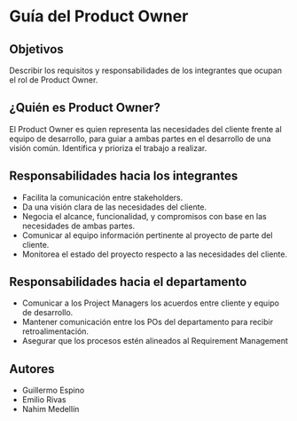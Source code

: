# Guía del Product Owner

## Objetivos

Describir los requisitos y responsabilidades de los integrantes que ocupan el rol de Product Owner.

## ¿Quién es Product Owner?

El Product Owner es quien representa las necesidades del cliente frente al equipo de desarrollo, para guiar a ambas partes en el desarrollo de una visión común. Identifica y prioriza el trabajo a realizar.


## Responsabilidades hacia los integrantes

- Facilita la comunicación entre stakeholders.
- Da una visión clara de las necesidades del cliente.
- Negocia el alcance, funcionalidad, y compromisos con base en las necesidades de ambas partes.
- Comunicar al equipo información pertinente al proyecto de parte del cliente.
- Monitorea el estado del proyecto respecto a las necesidades del cliente.

## Responsabilidades hacia el departamento

- Comunicar a los Project Managers los acuerdos entre cliente y equipo de desarrollo.
- Mantener comunicación entre los POs del departamento para recibir retroalimentación.
- Asegurar que los procesos estén alineados al Requirement Management

## Autores
- Guillermo Espino
- Emilio Rivas
- Nahim Medellín

